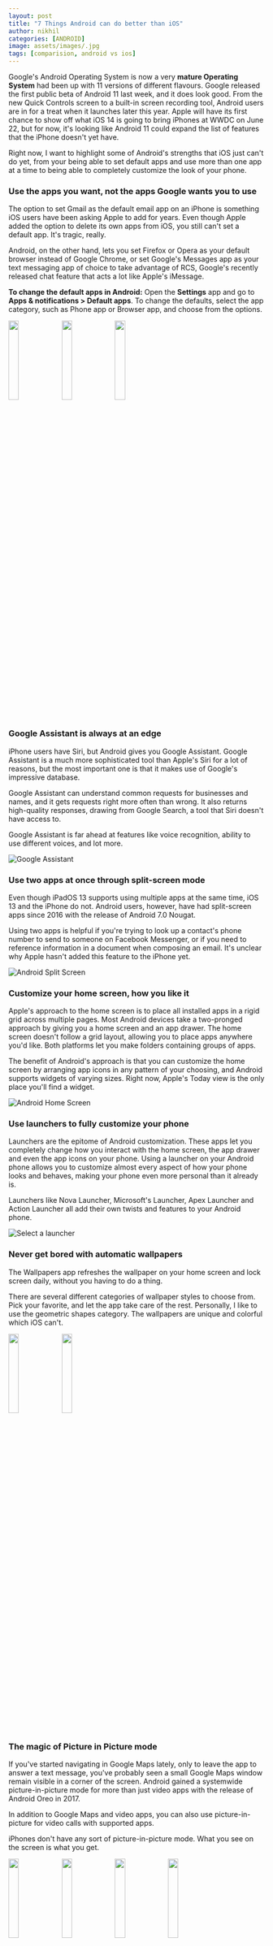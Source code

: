 ```yaml
---
layout: post
title: "7 Things Android can do better than iOS"
author: nikhil
categories: [ANDROID]
image: assets/images/.jpg
tags: [comparision, android vs ios]
---
```


Google's Android Operating System is now a very **mature Operating System** had been up with 11 versions of different flavours. Google released the first public beta of Android 11 last week, and it does look good. From the new Quick Controls screen to a built-in screen recording tool, Android users are in for a treat when it launches later this year. Apple will have its first chance to show off what iOS 14 is going to bring iPhones at WWDC on June 22, but for now, it's looking like Android 11 could expand the list of features that the iPhone doesn't yet have.

Right now, I want to highlight some of Android's strengths that iOS just can't do yet, from your being able to set default apps and use more than one app at a time to being able to completely customize the look of your phone.

### Use the apps you want, not the apps Google wants you to use

The option to set Gmail as the default email app on an iPhone is something iOS users have been asking Apple to add for years. Even though Apple added the option to delete its own apps from iOS, you still can't set a default app. It's tragic, really.

Android, on the other hand, lets you set Firefox or Opera as your default browser instead of Google Chrome, or set Google's Messages app as your text messaging app of choice to take advantage of RCS, Google's recently released chat feature that acts a lot like Apple's iMessage.

**To change the default apps in Android:** Open the **Settings** app and go to **Apps & notifications > Default apps**. To change the defaults, select the app category, such as Phone app or Browser app, and choose from the options.

<a href="{{site.baseurl}}/assets/images/android/settings.png" data-lightbox="image-1" data-title="Android Settings"><img width="20%" src="{{site.baseurl}}/assets/images//android/settings.png"></a>
<a href="{{site.baseurl}}/assets/images/android/appsnnoti.png" data-lightbox="image-1" data-title="Apps & Notifications"><img width="20%" src="{{site.baseurl}}/assets/images/android/appsnnoti.png"></a>
<a href="{{site.baseurl}}/assets/images/android/defaultapps.png" data-lightbox="image-1" data-title="Default Apps"><img width="20%" src="{{site.baseurl}}/assets/images/android/defaultapps.png"></a>

### Google Assistant is always at an edge

iPhone users have Siri, but Android gives you Google Assistant. Google Assistant is a much more sophisticated tool than Apple's Siri for a lot of reasons, but the most important one is that it makes use of Google's impressive database.

Google Assistant can understand common requests for businesses and names, and it gets requests right more often than wrong. It also returns high-quality responses, drawing from Google Search, a tool that Siri doesn't have access to.

Google Assistant is far ahead at features like voice recognition, ability to use different voices, and lot more.

<img src="{{ site.baseurl }}/assets/images/android/gassistant.png" alt="Google Assistant" title="Google Assistant" />

### Use two apps at once through split-screen mode

Even though iPadOS 13 supports using multiple apps at the same time, iOS 13 and the iPhone do not. Android users, however, have had split-screen apps since 2016 with the release of Android 7.0 Nougat.

Using two apps is helpful if you're trying to look up a contact's phone number to send to someone on Facebook Messenger, or if you need to reference information in a document when composing an email. It's unclear why Apple hasn't added this feature to the iPhone yet.

<img src="{{ site.baseurl }}/assets/images/android/splitscreen.jpg" alt="Android Split Screen" title="Android Split Screen" />

### Customize your home screen, how you like it

Apple's approach to the home screen is to place all installed apps in a rigid grid across multiple pages. Most Android devices take a two-pronged approach by giving you a home screen and an app drawer. The home screen doesn't follow a grid layout, allowing you to place apps anywhere you'd like. Both platforms let you make folders containing groups of apps.

The benefit of Android's approach is that you can customize the home screen by arranging app icons in any pattern of your choosing, and Android supports widgets of varying sizes. Right now, Apple's Today view is the only place you'll find a widget.

<img src="{{ site.baseurl }}/assets/images/android/home.jpg" alt="Android Home Screen" title="Android Home Screen" />

### Use launchers to fully customize your phone

Launchers are the epitome of Android customization. These apps let you completely change how you interact with the home screen, the app drawer and even the app icons on your phone. Using a launcher on your Android phone allows you to customize almost every aspect of how your phone looks and behaves, making your phone even more personal than it already is.

Launchers like Nova Launcher, Microsoft's Launcher, Apex Launcher and Action Launcher all add their own twists and features to your Android phone.

<img src="{{ site.baseurl }}/assets/images/android/launcher.jpg" alt="Select a launcher" title="Select a launcher" />

### Never get bored with automatic wallpapers

The Wallpapers app refreshes the wallpaper on your home screen and lock screen daily, without you having to do a thing.

There are several different categories of wallpaper styles to choose from. Pick your favorite, and let the app take care of the rest. Personally, I like to use the geometric shapes category. The wallpapers are unique and colorful which iOS can't.

<a href="{{site.baseurl}}/assets/images/android/wallpapers.jpg" data-lightbox="image-1" data-title="Android Settings"><img width="20%" src="{{site.baseurl}}/assets/images//android/wallpapers.jpg"></a>
<a href="{{site.baseurl}}/assets/images/android/wallpapers1.png" data-lightbox="image-1" data-title="Apps & Notifications"><img width="20%" src="{{site.baseurl}}/assets/images/android/wallpapers1.png"></a>

### The magic of Picture in Picture mode

If you've started navigating in Google Maps lately, only to leave the app to answer a text message, you've probably seen a small Google Maps window remain visible in a corner of the screen. Android gained a systemwide picture-in-picture mode for more than just video apps with the release of Android Oreo in 2017.

In addition to Google Maps and video apps, you can also use picture-in-picture for video calls with supported apps.

iPhones don't have any sort of picture-in-picture mode. What you see on the screen is what you get.

<a href="{{site.baseurl}}/assets/images/android/pip1.jpg" data-lightbox="image-1" data-title="Android Settings"><img width="20%" src="{{site.baseurl}}/assets/images//android/pip1.jpg"></a>
<a href="{{site.baseurl}}/assets/images/android/pip2.jpg" data-lightbox="image-1" data-title="Apps & Notifications"><img width="20%" src="{{site.baseurl}}/assets/images/android/pip2.jpg"></a>
<a href="{{site.baseurl}}/assets/images/android/pip3.jpg" data-lightbox="image-1" data-title="Android Settings"><img width="20%" src="{{site.baseurl}}/assets/images//android/pip3.jpg"></a>
<a href="{{site.baseurl}}/assets/images/android/pip4.jpg" data-lightbox="image-1" data-title="Apps & Notifications"><img width="20%" src="{{site.baseurl}}/assets/images/android/pip4.jpg"></a>

So, these are a few things Android can do better then iOS. Not that Apple's iOS is an incapable operating system, iOS had also done some revolutionising things of appreciation. Soon see you with the features that iOS can do better than Android😊✌.
